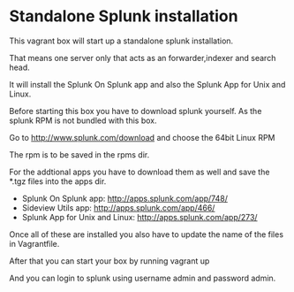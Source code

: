 Standalone Splunk installation
==============

This vagrant box will start up a standalone splunk installation.

That means one server only that acts as an forwarder,indexer and search head.

It will install the Splunk On Splunk app and also the Splunk App for Unix and Linux.

Before starting this box you have to download splunk yourself. As the splunk RPM is not bundled with this box.

Go to http://www.splunk.com/download and choose the 64bit Linux RPM

The rpm is to be saved in the rpms dir.

For the addtional apps you have to download them as well and save the *.tgz files into the apps dir.
- Splunk On Splunk app: http://apps.splunk.com/app/748/
- Sideview Utils app: http://apps.splunk.com/app/466/
- Splunk App for Unix and Linux: http://apps.splunk.com/app/273/

Once all of these are installed you also have to update the name of the files in Vagrantfile.

After that you can start your box by running vagrant up

And you can login to splunk using username admin and password admin.